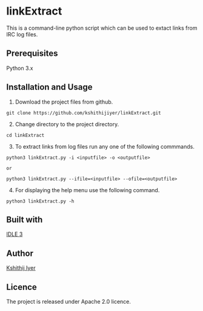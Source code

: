 # linkExtract
This is a command-line python script which can be used to extact links from IRC log files.

## Prerequisites
Python 3.x

## Installation and Usage
1. Download the project files from github.
```
git clone https://github.com/kshithijiyer/linkExtract.git
```
2. Change directory to the project directory. 
```
cd linkExtract
```
3. To extract links from log files run any one of the following commmands.
```
python3 linkExtract.py -i <inputfile> -o <outputfile>
```
    or 
```
python3 linkExtract.py --ifile=<inputfile> --ofile=<outputfile> 
```
4. For displaying the help menu use the following command.
```
python3 linkExtract.py -h
```


## Built with 
[IDLE 3](https://www.python.org/downloads/)


## Author
[Kshithij Iyer](https://www.linkedin.com/in/kshithij-iyer/)

## Licence 
The project is released under Apache 2.0 licence.
